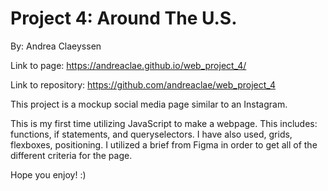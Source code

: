 # Project 4: Around The U.S.

By: Andrea Claeyssen

Link to page: https://andreaclae.github.io/web_project_4/

Link to repository: https://github.com/andreaclae/web_project_4

This project is a mockup social media page similar to an Instagram.

This is my first time utilizing JavaScript to make a webpage. This includes: functions, if statements, and queryselectors. I have also used, grids, flexboxes, positioning. I utilized a brief from Figma in order to get all of the different criteria for the page.

Hope you enjoy! :)
